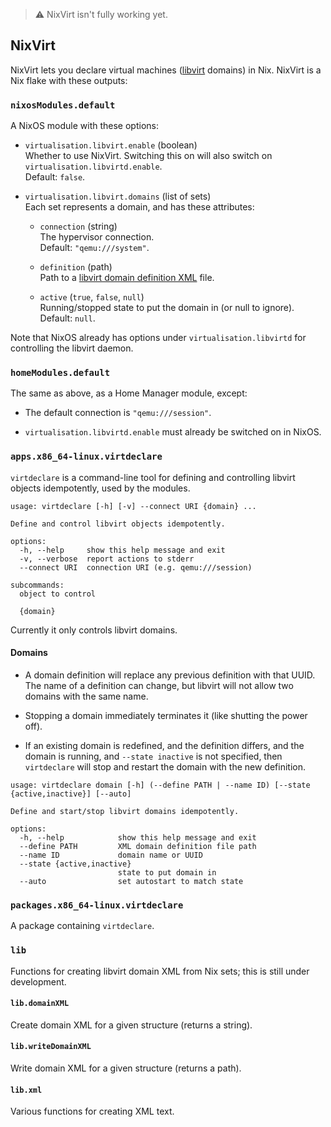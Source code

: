 > :warning:  NixVirt isn't fully working yet.

## NixVirt

NixVirt lets you declare virtual machines ([libvirt](https://libvirt.org/) domains) in Nix. NixVirt is a Nix flake with these outputs:

### `nixosModules.default`

A NixOS module with these options:

* `virtualisation.libvirt.enable` (boolean)  
Whether to use NixVirt.
Switching this on will also switch on `virtualisation.libvirtd.enable`.  
Default: `false`.

* `virtualisation.libvirt.domains` (list of sets)  
Each set represents a domain, and has these attributes:

  * `connection` (string)  
  The hypervisor connection.  
  Default: `"qemu:///system"`.

  * `definition` (path)  
  Path to a [libvirt domain definition XML](https://libvirt.org/formatdomain.html) file.

  * `active` (`true`, `false`, `null`)  
  Running/stopped state to put the domain in (or null to ignore).  
  Default: `null`.

Note that NixOS already has options under `virtualisation.libvirtd` for controlling the libvirt daemon.

### `homeModules.default`

The same as above, as a Home Manager module, except:

* The default connection is `"qemu:///session"`.

* `virtualisation.libvirtd.enable` must already be switched on in NixOS.

### `apps.x86_64-linux.virtdeclare`

`virtdeclare` is a command-line tool for defining and controlling libvirt objects idempotently, used by the modules.

```
usage: virtdeclare [-h] [-v] --connect URI {domain} ...

Define and control libvirt objects idempotently.

options:
  -h, --help     show this help message and exit
  -v, --verbose  report actions to stderr
  --connect URI  connection URI (e.g. qemu:///session)

subcommands:
  object to control

  {domain}
```

Currently it only controls libvirt domains.

#### Domains

* A domain definition will replace any previous definition with that UUID. The name of a definition can change, but libvirt will not allow two domains with the same name.

* Stopping a domain immediately terminates it (like shutting the power off).

* If an existing domain is redefined, and the definition differs, and the domain is running,
and `--state inactive` is not specified, then `virtdeclare` will stop and restart the domain with the new definition.

```
usage: virtdeclare domain [-h] (--define PATH | --name ID) [--state {active,inactive}] [--auto]

Define and start/stop libvirt domains idempotently.

options:
  -h, --help            show this help message and exit
  --define PATH         XML domain definition file path
  --name ID             domain name or UUID
  --state {active,inactive}
                        state to put domain in
  --auto                set autostart to match state
```

### `packages.x86_64-linux.virtdeclare`

A package containing `virtdeclare`.

### `lib`

Functions for creating libvirt domain XML from Nix sets; this is still under development.

#### `lib.domainXML`

Create domain XML for a given structure (returns a string).

#### `lib.writeDomainXML`

Write domain XML for a given structure (returns a path).

#### `lib.xml`

Various functions for creating XML text.
